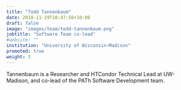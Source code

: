 ```yaml
---
title: "Todd Tannenbaum"
date: 2018-11-19T10:47:58+10:00
draft: false
image: "images/team/todd-tannenbaum.png"
jobtitle: "Software Team co-lead"
#website: ""
institution: "University of Wisconsin–Madison"
promoted: true
weight: 3
---
```


Tannenbaum is a Researcher and HTCondor Technical Lead at UW-Madison, and co-lead of the PATh Software Development team.
